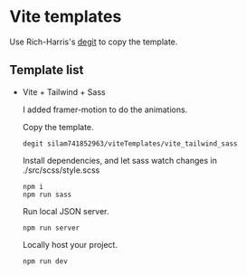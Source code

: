 # Vite templates

Use Rich-Harris's [degit](https://github.com/Rich-Harris/degit) to copy the template.

## Template list

- Vite + Tailwind + Sass
  
  I added framer-motion to do the animations.

  Copy the template.

  ```console
  degit silam741852963/viteTemplates/vite_tailwind_sass
  ```
  
  Install dependencies, and let sass watch changes in ./src/scss/style.scss
  
  ```console
  npm i
  npm run sass
  ```
  
  Run local JSON server.
  ```console
  npm run server
  ```
    
  Locally host your project.
  ```console
  npm run dev
  ```
